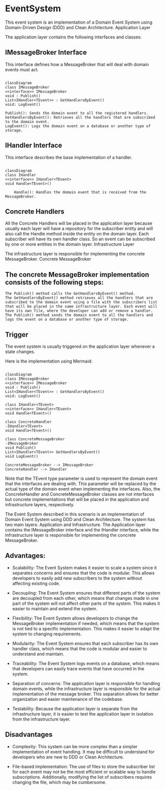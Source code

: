 ﻿# EventSystem

This event system is an implementation of a Domain Event System using Domain-Driven Design (DDD) and Clean Architecture.
Application Layer

The application layer contains the following interfaces and classes:

## IMessageBroker Interface

This interface defines how a MessageBroker that will deal with domain events must act.

```mermaid

classDiagram
class IMessageBroker
<<interface>> IMessageBroker
void : Publish()
List<IHandler<TEvent>> : GetHandlersByEvent()
void: LogEvent()
```

    Publish(): Sends the domain event to all the registered handlers.
    GetHandlersByEvent(): Retrieves all the handlers that are subscribed to the domain event.
    LogEvent(): Logs the domain event on a database or another type of storage.


## IHandler Interface

This interface describes the base implementation of a handler.

```mermaid

classDiagram
class IHandler
<<interface>> IHandler<TEvent>
void Handle<TEvent>()

    Handle(): Handles the domain event that is received from the MessageBroker.
```

## Concrete Handlers

All the Concrete Handlers will be placed in the application layer because usually each layer will have a repository for the subscriber entity and will also call the Handle method inside the entity on the domain layer.
Each subscriber will have its own handler class. So an event can be subscribed by one or more entities in the domain layer.
Infrastructure Layer

The infrastructure layer is responsible for implementing the concrete MessageBroker.
Concrete MessageBroker

## The concrete MessageBroker implementation consists of the following steps:

    The Publish() method calls the GetHandlersByEvent() method.
    The GetHandlersByEvent() method retrieves all the handlers that are subscribed to the domain event using a file with the subscribers list that will be placed in the same infrastructure layer. Each event will have its own file, where the developer can add or remove a handler.
    The Publish() method sends the domain event to all the handlers and logs the event on a database or another type of storage.

## Trigger

The event system is usually triggered on the application layer whenever a state changes.

Here is the implementation using Mermaid:

```mermaid

classDiagram
class IMessageBroker
<<interface>> IMessageBroker
void : Publish()
List<IHandler<TEvent>> : GetHandlersByEvent()
void: LogEvent()

class IHandler<TEvent>
<<interface>> IHandler<TEvent>
void Handle<TEvent>()

class ConcreteHandler
-IHandler<TEvent>
void Handle<TEvent>()

class ConcreteMessageBroker
-IMessageBroker
void Publish()
List<IHandler<TEvent>> GetHandlersByEvent()
void LogEvent()

ConcreteMessageBroker --> IMessageBroker
ConcreteHandler --> IHandler
```

Note that the TEvent type parameter is used to represent the domain event that the interfaces are dealing with. This parameter will be replaced by the actual type of the domain event when implementing the interfaces. Also, the ConcreteHandler and ConcreteMessageBroker classes are not interfaces but concrete implementations that will be placed in the application and infrastructure layers, respectively.

The Event System described in this scenario is an implementation of Domain Event System using DDD and Clean Architecture. The system has two main layers: Application and Infrastructure. The Application layer contains the IMessageBroker interface and the IHandler interface, while the Infrastructure layer is responsible for implementing the concrete MessageBroker.

## Advantages:

- Scalability: The Event System makes it easier to scale a system since it separates concerns and ensures that the code is modular. This allows developers to easily add new subscribers to the system without affecting existing code.

- Decoupling: The Event System ensures that different parts of the system are decoupled from each other, which means that changes made in one part of the system will not affect other parts of the system. This makes it easier to maintain and extend the system.

- Flexibility: The Event System allows developers to change the MessageBroker implementation if needed, which means that the system is not tied to a specific implementation. This makes it easier to adapt the system to changing requirements.

- Modularity: The Event System ensures that each subscriber has its own handler class, which means that the code is modular and easier to understand and maintain.

- Traceability: The Event System logs events on a database, which means that developers can easily trace events that have occurred in the system.

- Separation of concerns: The application layer is responsible for handling domain events, while the infrastructure layer is responsible for the actual implementation of the message broker. This separation allows for better organization and easier maintenance of the codebase.

- Testability: Because the application layer is separate from the infrastructure layer, it is easier to test the application layer in isolation from the infrastructure layer.

## Disadvantages

- Complexity: This system can be more complex than a simpler implementation of event handling. It may be difficult to understand for developers who are new to DDD or Clean Architecture.

- File-based implementation: The use of files to store the subscriber list for each event may not be the most efficient or scalable way to handle subscriptions. Additionally, modifying the list of subscribers requires changing the file, which may be cumbersome.
